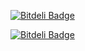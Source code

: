 [![Bitdeli Badge](https://d2weczhvl823v0.cloudfront.net/teilin/m.sc-uib/trend.png)](https://bitdeli.com/free "Bitdeli Badge")


[![Bitdeli Badge](https://d2weczhvl823v0.cloudfront.net/teilin/m.sc-uib/trend.png)](https://bitdeli.com/free "Bitdeli Badge")

